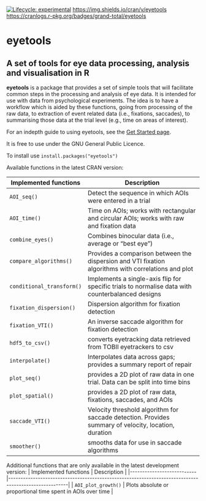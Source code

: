 
<!-- 
&#10;README.md is generated from README.Rmd. Please edit README.Rmd 
&#10;If you use index.Rmd or README.Rmd it's your responsibility to knit the document to create the corresponding .md. pkgdown does not do this for you because it only touches files in the doc/ directory.
&#10;-->
<!-- badges: start -->

[![Lifecycle:
experimental](https://img.shields.io/badge/lifecycle-experimental-orange.svg)](https://lifecycle.r-lib.org/articles/stages.html#experimental)
https://img.shields.io/cran/v/eyetools
https://cranlogs.r-pkg.org/badges/grand-total/eyetools
<!-- badges: end -->

# **eyetools**

## A set of tools for eye data processing, analysis and visualisation in R

**eyetools** is a package that provides a set of simple tools that will
facilitate common steps in the processing and analysis of eye data. It
is intended for use with data from psychological experiments. The idea
is to have a workflow which is aided by these functions, going from
processing of the raw data, to extraction of event related data (i.e.,
fixations, saccades), to summarising those data at the trial level
(e.g., time on areas of interest).

For an indepth guide to using eyetools, see the [Get Started
page](https://tombeesley.github.io/eyetools/articles/eyetools.html).

It is free to use under the GNU General Public Licence.

To install use `install.packages("eyetools")`

Available functions in the latest CRAN version:

| Implemented functions     | Description                                                                                          |
|---------------------------|------------------------------------------------------------------------------------------------------|
| `AOI_seq()`               | Detect the sequence in which AOIs were entered in a trial                                            |
| `AOI_time()`              | Time on AOIs; works with rectangular and circular AOIs; works with raw and fixation data             |
| `combine_eyes()`          | Combines binocular data (i.e., average or “best eye”)                                                |
| `compare_algorithms()`    | Provides a comparison between the dispersion and VTI fixation algorithms with correlations and plot  |
| `conditional_transform()` | Implements a single-axis flip for specific trials to normalise data with counterbalanced designs     |
| `fixation_dispersion()`   | Dispersion algorithm for fixation detection                                                          |
| `fixation_VTI()`          | An inverse saccade algorithm for fixation detection                                                  |
| `hdf5_to_csv()`           | converts eyetracking data retrieved from TOBII eyetrackers to csv                                    |
| `interpolate()`           | Interpolates data across gaps; provides a summary report of repair                                   |
| `plot_seq()`              | provides a 2D plot of raw data in one trial. Data can be split into time bins                        |
| `plot_spatial()`          | provides a 2D plot of raw data, fixations, saccades, and AOIs                                        |
| `saccade_VTI()`           | Velocity threshold algorithm for saccade detection. Provides summary of velocity, location, duration |
| `smoother()`              | smooths data for use in saccade algorithms                                                           |

Additional functions that are only available in the latest development version:
| Implemented functions     | Description                                                                                          |
|---------------------------|------------------------------------------------------------------------------------------------------|
| `AOI_plot_growth()`       | Plots absolute or proportional time spent in AOIs over time                                          |                                            
